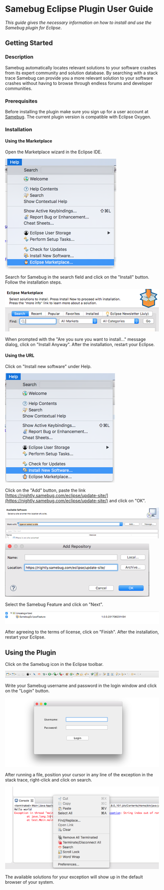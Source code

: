 # Samebug Eclipse Plugin User Guide 
*This guide gives the necessary information on how to install and use the Samebug plugin for Eclipse*.

## Getting Started

### Description
Samebug automatically locates relevant solutions to your software crashes from its expert community and solution database.
By searching with a stack trace Samebug can provide you a more relevant solution to your software crashes without having to browse through endless forums and developer communities.

### Prerequisites
Before installing the plugin make sure you sign up for a user account at [Samebug](https://samebug.io/).
The current plugin version is compatible with Eclipse Oxygen.

### Installation 
#### Using the Marketplace
Open the Marketplace wizard in the Eclipse IDE.

![](marketplace.png)

Search for Samebug in the search field and click on the "Install" button. Follow the installation steps. 

![](find.png)

When prompted with the "Are you sure you want to install..." message dialog, click on "Install Anyway". After the installation, restart your Eclipse.

#### Using the URL
Click on "Install new software" under Help.

![](newsoftware.png)

Click on the "Add" button, paste the link [https://nightly.samebug.com/eclipse/update-site/](https://nightly.samebug.com/eclipse/update-site/) and click on "OK".

![](adding.png)

![](location.png)

Select the Samebug Feature and click on "Next".

![](select.png)

After agreeing to the terms of license, click on "Finish". After the installation, restart your Eclipse.

## Using the Plugin 
  Click on the Samebug icon in the Eclipse toolbar.
  
  ![](toolbar.png)
  
  Write your Samebug username and password in the login window and click on the "Login" button.
  
  ![](login.png)
  
  After running a file, position your cursor in any line of the exception in the stack trace, right-click and click on search.
  
  ![](search.png)    

  The available solutions for your exception will show up in the default browser of your system.
